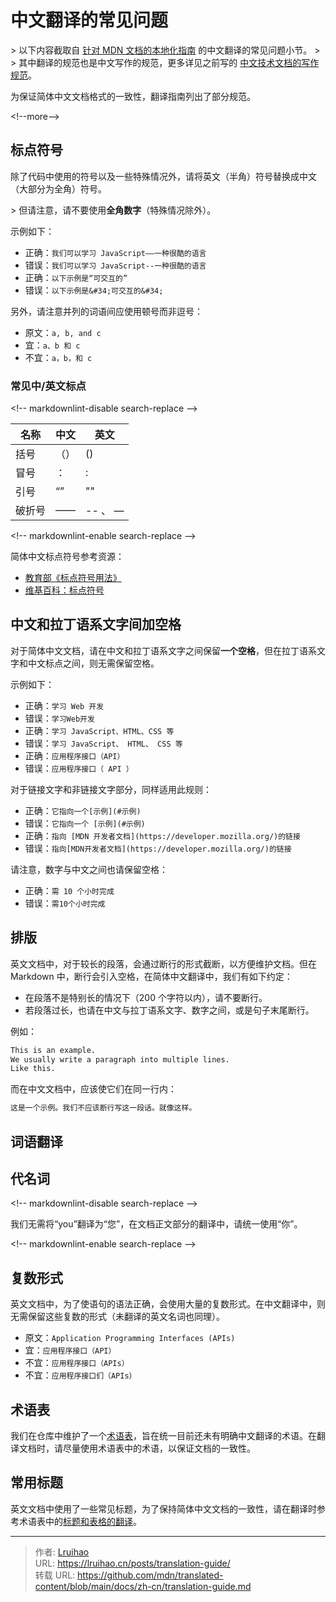 # 中文翻译的常见问题


&gt; 以下内容截取自 [针对 MDN 文档的本地化指南](https://github.com/mdn/translated-content/blob/main/docs/zh-cn/translation-guide.md) 的中文翻译的常见问题小节。
&gt;
&gt; 其中翻译的规范也是中文写作的规范，更多详见之前写的 [中文技术文档的写作规范](/posts/document-style-guide/)。

为保证简体中文文档格式的一致性，翻译指南列出了部分规范。

&lt;!--more--&gt;

## 标点符号

除了代码中使用的符号以及一些特殊情况外，请将英文（半角）符号替换成中文（大部分为全角）符号。

&gt; 但请注意，请不要使用**全角数字**（特殊情况除外）。

示例如下：

- 正确：`我们可以学习 JavaScript——一种很酷的语言`
- 错误：`我们可以学习 JavaScript--一种很酷的语言`
- 正确：`以下示例是“可交互的”`
- 错误：`以下示例是&#34;可交互的&#34;`

另外，请注意并列的词语间应使用顿号而非逗号：

- 原文：`a, b, and c`
- 宜：`a、b 和 c`
- 不宜：`a，b，和 c`

### 常见中/英文标点

&lt;!-- markdownlint-disable search-replace --&gt;

| 名称   | 中文 | 英文    |
| ------ | ---- | ------- |
| 括号   | （） | ()      |
| 冒号   | ：   | :       |
| 引号   | “”   | &#34;&#34;      |
| 破折号 | ——   | -- 、 — |

&lt;!-- markdownlint-enable search-replace --&gt;

简体中文标点符号参考资源：

- [教育部《标点符号用法》](https://www.moe.gov.cn/ewebeditor/uploadfile/2015/01/13/20150113091548267.pdf)
- [维基百科：标点符号](https://zh.wikipedia.org/zh-cn/标点符号)

## 中文和拉丁语系文字间加空格

对于简体中文文档，请在中文和拉丁语系文字之间保留**一个空格**，但在拉丁语系文字和中文标点之间，则无需保留空格。

示例如下：

- 正确：`学习 Web 开发`
- 错误：`学习Web开发`
- 正确：`学习 JavaScript、HTML、CSS 等`
- 错误：`学习 JavaScript、 HTML、 CSS 等`
- 正确：`应用程序接口（API）`
- 错误：`应用程序接口（ API ）`

对于链接文字和非链接文字部分，同样适用此规则：

- 正确：`它指向一个[示例](#示例)`
- 错误：`它指向一个 [示例](#示例)`
- 正确：`指向 [MDN 开发者文档](https://developer.mozilla.org/)的链接`
- 错误：`指向[MDN开发者文档](https://developer.mozilla.org/)的链接`

请注意，数字与中文之间也请保留空格：

- 正确：`需 10 个小时完成`
- 错误：`需10个小时完成`

## 排版

英文文档中，对于较长的段落，会通过断行的形式截断，以方便维护文档。但在 Markdown 中，断行会引入空格，在简体中文翻译中，我们有如下约定：

- 在段落不是特别长的情况下（200 个字符以内），请不要断行。
- 若段落过长，也请在中文与拉丁语系文字、数字之间，或是句子末尾断行。

例如：

```md
This is an example.
We usually write a paragraph into multiple lines.
Like this.
```

而在中文文档中，应该使它们在同一行内：

```md
这是一个示例。我们不应该断行写这一段话。就像这样。
```

## 词语翻译

## 代名词

&lt;!-- markdownlint-disable search-replace --&gt;

我们无需将“you”翻译为“您”，在文档正文部分的翻译中，请统一使用“你”。

&lt;!-- markdownlint-enable search-replace --&gt;

## 复数形式

英文文档中，为了使语句的语法正确，会使用大量的复数形式。在中文翻译中，则无需保留这些复数的形式（未翻译的英文名词也同理）。

- 原文：`Application Programming Interfaces (APIs)`
- 宜：`应用程序接口（API）`
- 不宜：`应用程序接口（APIs）`
- 不宜：`应用程序接口们（APIs）`

## 术语表

我们在仓库中维护了一个[术语表](https://github.com/mdn/translated-content/blob/main/docs/zh-cn/glossary.md)，旨在统一目前还未有明确中文翻译的术语。在翻译文档时，请尽量使用术语表中的术语，以保证文档的一致性。

## 常用标题

英文文档中使用了一些常见标题，为了保持简体中文文档的一致性，请在翻译时参考术语表中的[标题和表格的翻译](https://github.com/mdn/translated-content/blob/main/docs/zh-cn/glossary.md#标题表格)。


---

> 作者: [Lruihao](https://github.com/Lruihao)  
> URL: https://lruihao.cn/posts/translation-guide/  
> 转载 URL: https://github.com/mdn/translated-content/blob/main/docs/zh-cn/translation-guide.md
